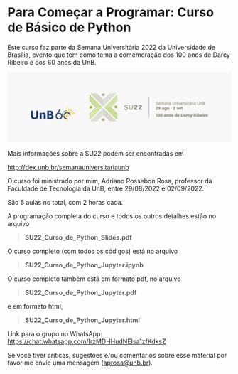 # Para Começar a Programar: Curso de Básico de Python

Este curso faz parte da Semana Universitária 2022 da Universidade de Brasília, evento que tem como tema a comemoração dos 100 anos de Darcy Ribeiro e dos 60 anos da UnB.

![imagem](logoSU222.jpeg)

Mais informações sobre a SU22 podem ser encontradas em

http://dex.unb.br/semanauniversitariaunb

O curso foi ministrado por mim, Adriano Possebon Rosa, professor da Faculdade de Tecnologia da UnB, entre 29/08/2022 e 02/09/2022. 

São 5 aulas no total, com 2 horas cada. 

A programação completa do curso e todos os outros detalhes estão no arquivo

> **SU22_Curso_de_Python_Slides.pdf** 

O curso completo (com todos os códigos) está no arquivo 

> **SU22_Curso_de_Python_Jupyter.ipynb**

O curso completo também está em formato pdf, no arquivo

> **SU22_Curso_de_Python_Jupyter.pdf**

e em formato html,

> **SU22_Curso_de_Python_Jupyter.html**

Link para o grupo no WhatsApp: https://chat.whatsapp.com/IrzMDHHudNEIsa1zfKdksZ 

Se você tiver críticas, sugestões e/ou comentários sobre esse material por favor me envie uma mensagem (aprosa@unb.br).
